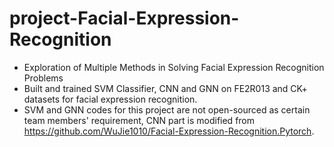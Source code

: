 # project-Facial-Expression-Recognition
- Exploration of Multiple Methods in Solving Facial Expression Recognition Problems
- Built and trained SVM Classifier, CNN and GNN on FE2R013 and CK+ datasets for facial expression recognition.
- SVM and GNN codes for this project are not open-sourced as certain team members' requirement, CNN part is modified from https://github.com/WuJie1010/Facial-Expression-Recognition.Pytorch.

